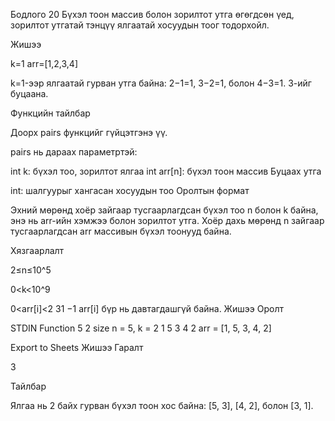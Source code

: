 Бодлого 20
Бүхэл тоон массив болон зорилтот утга өгөгдсөн үед, зорилтот утгатай тэнцүү ялгаатай хосуудын тоог тодорхойл.

Жишээ

k=1 arr=[1,2,3,4]

k=1-ээр ялгаатай гурван утга байна: 2−1=1, 3−2=1, болон 4−3=1. 3-ийг буцаана.

Функцийн тайлбар

Доорх pairs функцийг гүйцэтгэнэ үү.

pairs нь дараах параметртэй:

int k: бүхэл тоо, зорилтот ялгаа int arr[n]: бүхэл тоон массив Буцаах утга

int: шалгуурыг хангасан хосуудын тоо Оролтын формат

Эхний мөрөнд хоёр зайгаар тусгаарлагдсан бүхэл тоо n болон k байна, энэ нь arr-ийн хэмжээ болон зорилтот утга. Хоёр дахь мөрөнд n зайгаар тусгаарлагдсан arr массивын бүхэл тоонууд байна.

Хязгаарлалт

2≤n≤10^5

0<k<10^9

0<arr[i]<2 31 −1 arr[i] бүр нь давтагдашгүй байна. Жишээ Оролт

STDIN Function 5 2 size n = 5, k = 2 1 5 3 4 2 arr = [1, 5, 3, 4, 2]

Export to Sheets Жишээ Гаралт

3

Тайлбар

Ялгаа нь 2 байх гурван бүхэл тоон хос байна: [5, 3], [4, 2], болон [3, 1].
